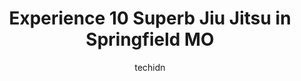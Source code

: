 ---
layout: ampstory
image: https://i0.wp.com/www.depkes.org/wp-content/uploads/2023/06/jiu-jitsu-0-in-springfield-mo-1685848747.jpeg?resize=640,853
author: techidn
featured: false
description: Discover the impressive array of Jiu Jitsu options in Springfield MO, where you can find 10 of the largest Jiu Jitsu establishments in the area. From renowned classics to hidden gems, Spring
title: Experience 10 Superb Jiu Jitsu in Springfield MO
cover:
   title: Experience 10 Superb Jiu Jitsu in Springfield MO
   subtitle: Rickpate
   background: https://www.depkes.org/wp-content/uploads/2023/06/jiu-jitsu-0-in-springfield-mo-1685848747.jpeg

pages: 
 - layout: thirds
   top: <h1>#1 Dynasty Jiu Jitsu</h1>
   bottom: "<p>My 12 year old starting jiu jitsu to stay in shape for other sports. He tried 4 different gyms in the area and felt that the coaches, number of students, class organizati</p>"
   background: https://www.depkes.org/wp-content/uploads/2023/06/jiu-jitsu-1-in-springfield-mo-1685848747.jpeg
   backgroundblur: true
 - layout: thirds
   top: <h1>#2 Team Fusion Jiu-Jitsu & MMA</h1>
   bottom: "<p>Accidentally billed me for a whole month...They said theyd take care of it but never did and I cant get ahold of anyone on the phone. Dont waste your money here</p>"
   background: https://www.depkes.org/wp-content/uploads/2023/06/jiu-jitsu-2-in-springfield-mo-1685848748.jpeg
   cta:
      link: https://www.depkes.org/blog/experience-10-superb-jiu-jitsu-in-springfield-mo/
      text: Experience 10 Superb Jiu Jitsu in Springfield MO
 - layout: thirds
   top: <h1>#3 Infinity Martial Arts</h1>
   bottom: "<p>2109 E Division St, Springfield, MO 65803, United States</p>"
   background: https://www.depkes.org/wp-content/uploads/2023/06/jiu-jitsu-3-in-springfield-mo-1685848748.jpeg
   cta:
      link: https://www.depkes.org/blog/experience-10-superb-jiu-jitsu-in-springfield-mo/
      text: Experience 10 Superb Jiu Jitsu in Springfield MO
 - layout: thirds
   top: <h1>#4 Springfield BJJ</h1>
   bottom: "<p>4032 W Lark St Rd, Battlefield, MO 65619, United States</p>"
   background: https://images.unsplash.com/photo-1509114397022-ed747cca3f65?ixlib=rb-4.0.3&ixid=MnwxMjA3fDB8MHxwaG90by1wYWdlfHx8fGVufDB8fHx8&auto=format&fit=crop&w=640&h=853&q=80
   cta:
      link: https://www.depkes.org/blog/experience-10-superb-jiu-jitsu-in-springfield-mo/
      text: Experience 10 Superb Jiu Jitsu in Springfield MO
 - layout: thirds
   top: <h1>#5 Martial Arts USA</h1>
   bottom: "<p>4560 S Campbell Ave Suite 132, Springfield, MO 65810, United States</p>"
   background: https://images.unsplash.com/photo-1557672172-298e090bd0f1?ixlib=rb-4.0.3&ixid=MnwxMjA3fDB8MHxwaG90by1wYWdlfHx8fGVufDB8fHx8&auto=format&fit=crop&w=640&h=853&q=80
   cta:
      link: https://www.depkes.org/blog/experience-10-superb-jiu-jitsu-in-springfield-mo/
      text: Experience 10 Superb Jiu Jitsu in Springfield MO
 - layout: thirds
   top: <h1>#6 Aaction Martial Arts</h1>
   bottom: "<p>3213-B S Campbell Ave, Springfield, MO 65807, United States</p>"
   background: https://images.unsplash.com/photo-1510906594845-bc082582c8cc?ixlib=rb-4.0.3&ixid=MnwxMjA3fDB8MHxwaG90by1wYWdlfHx8fGVufDB8fHx8&auto=format&fit=crop&w=640&h=853&q=80
   cta:
      link: https://www.depkes.org/blog/experience-10-superb-jiu-jitsu-in-springfield-mo/
      text: Experience 10 Superb Jiu Jitsu in Springfield MO
 - layout: thirds
   top: <h1>#7 THRIVE Martial Arts</h1>
   bottom: "<p>1712 E Sunshine St, Springfield, MO 65804, United States</p>"
   background: https://images.unsplash.com/photo-1608411404720-c8f0417bcdba?ixlib=rb-4.0.3&ixid=MnwxMjA3fDB8MHxwaG90by1wYWdlfHx8fGVufDB8fHx8&auto=format&fit=crop&w=640&h=853&q=80
   cta:
      link: https://www.depkes.org/blog/experience-10-superb-jiu-jitsu-in-springfield-mo/
      text: Experience 10 Superb Jiu Jitsu in Springfield MO
 - layout: thirds
   middle: Continue reading...
   background: https://images.unsplash.com/photo-1552083974-186346191183?ixlib=rb-4.0.3&ixid=MnwxMjA3fDB8MHxwaG90by1wYWdlfHx8fGVufDB8fHx8&auto=format&fit=crop&w=640&h=853&q=80
   cta:
      link: https://www.depkes.org/blog/experience-10-superb-jiu-jitsu-in-springfield-mo/
      text: Experience 10 Superb Jiu Jitsu in Springfield MO
      
---